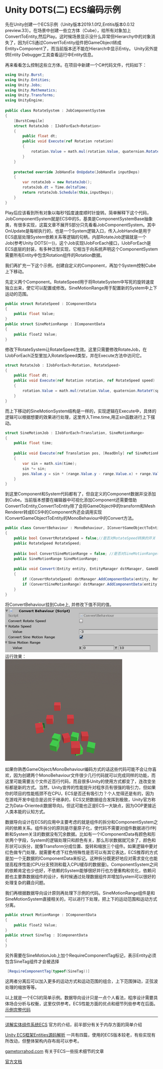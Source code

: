 # Unity DOTS(二) ECS编码示例
先在Unity创建一个ECS示例（Unity版本2019.1.0f2,Entitis版本0.0.12 preview.33）。在场景中创建一些立方体（Cube），给所有对象加上ConvertToEntity,然后Play。这时候场景显示没什么异常但Hierarchy中的对象消失了，因为ECS通过ConvertToEntity组件把GameObject转成Entity+Component了，而当前版本还不能在Hierarch中显示Entiy。 Unity另外提供Entity Debugger工具查看运行中Entity信息。

再来看看怎么控制这些立方体。在项目中新建一个C#代码文件，代码如下：
```C#
using Unity.Burst;
using Unity.Entities;
using Unity.Jobs;
using Unity.Mathematics;
using Unity.Transforms;
using UnityEngine;

public class RotateSystem : JobComponentSystem
{
    [BurstCompile]
    struct RotateJob : IJobForEach<Rotation>
    {
        public float dt;
        public void Execute(ref Rotation rotation)
        {
            rotation.Value = math.mul(rotation.Value, quaternion.RotateY(1f* dt));
        }
    }

    protected override JobHandle OnUpdate(JobHandle inputDeps)
    {
        var rotateJob = new RotateJob();
        rotateJob.dt = Time.deltaTime;
        return rotateJob.Schedule(this,inputDeps);
    }
}
```
Play后应该看到所有对象以每秒1弧度速度顺时针旋转。简单解释下这个代码，JobComponentSystem就是ECS中的S，基类是ComponentSystemBase抽象类，有很多实现，这篇文章不展开S部分只先看看JobComponentSystem。其中OnUpdate是每帧执行的，也是一个System逻辑入口，传入JobHandle是用于ECS底层处理System依赖关系等逻辑的句柄，内部RotateJob逻辑就是一个Job(参考Unity DOTS(一))，这个Job实现IJobForEach接口，IJobForEach是ECS底层的封装，有多种泛型实现，它相当于向系统声明这个ComponentSystem需要所有Entity中包含Rotation组件的Rotation数据。


我们再扩充一下这个示例，创建自定义的Component，再加个System控制Cube上下移动。

先定义两个Component。RotateSpeed用于将RotateSystem中写死的旋转速度独立出来，使它可以配置或修改。SineMotionRange用于配置新的System中上下运动的范围。
```C#
public struct RotateSpeed : IComponentData
{
    public float Value;
}
public struct SineMotionRange : IComponentData
{
    public float2 Value;
}
```

修改下RotateSystem让RotateSpeed生效。这里只需要修改RotateJob，在IJobForEach泛型里加入RotateSpeed类型，并在Execute方法中访问它。
```C#
struct RotateJob : IJobForEach<Rotation, RotateSpeed>
{
    public float dt;
    public void Execute(ref Rotation rotation, ref RotateSpeed speed)
    {
        rotation.Value = math.mul(rotation.Value, quaternion.RotateY(speed.Value* dt));
    }
}
```

而上下移动的SineMotionSystem结构是一样的，实现逻辑在Execute中，具体的逻辑可以根据想要的效果进行处理，这里传入Time.time,用正sin函数进行上下摆动。
```C#
struct SineMotionJob : IJobForEach<Translation, SineMotionRange>
{
    public float time;

    public void Execute(ref Translation pos, [ReadOnly] ref SineMotionRange range)
    {
        var sin = math.sin(time);
        sin *= sin;
        pos.Value.y = sin * (range.Value.y - range.Value.x) + range.Value.x;
    }
}
```

到这里Component和System代码都有了，但自定义的Component数据并没添加到Cube。当前版本想要在编辑器中可视化添加Component还需要借助ConvertToEntity,ConvertToEntity除了会将GameObject中的transform和Mesh Renderer转成ECS中的Component外还会调用实现IConvertGameObjectToEntity的MonoBehaviour中的Convert方法。
```C#
public class ConvertBehaviour : MonoBehaviour, IConvertGameObjectToEntity
{
    public bool ConvertRotateSpeed = false;//是否对RotateSpeed转换的开关
    public RotateSpeed RotateSpeed;

    public bool ConvertSineMotionRange = false; //是否对SineMotionRange转换的开关
    public SineMotionRange SineMotionRange;

    public void Convert(Entity entity, EntityManager dstManager, GameObjectConversionSystem conversionSystem)
    {
        if (ConvertRotateSpeed) dstManager.AddComponentData(entity, RotateSpeed);
        if (ConvertSineMotionRange) dstManager.AddComponentData(entity, SineMotionRange);
    }
}
```
将ConvertBehaviour挂到Cube上, 并修改下值不同的值。  
![](imgs/DOTS_2_0.png)  
运行效果：  
![](imgs/DOTS_2_1.gif)


如果你熟悉GameObject/MonoBehaviour编码方式的话这些代码可能不会让你喜欢，因为创建两个MonoBehaviour文件很少几行代码就可以完成同样的功能，而这里可能需要五个文件近百行代码，而且很多Unity的使用方式都变了，连改变坐标都是新的方式。当然，Unity宣传的性能提升对程序员有很强的吸引力，但如果你的项目的性能瓶颈不在CPU，ECS是否还有吸引力？个人觉得还是有的，因为在游戏开发中组合是远优于继承的，ECS又把数据组合发挥到极致，Unity官方称之为Data-Oriented(数据导向)。但这可能也正是ECS一大缺点，因为OOP更接近人类本能的认知方式。<!--我们很小就会区分植物动物，爬行动物哺乳动物，猫科犬科，一切自然又好用，但如果更深入一些了解生物分类的话就会发现一点都不美好，纲目科属等等非常繁琐，而且有时候还影响认知，比如食肉目下的犬科有一种就主要吃素。-->


数据导向设计在ECS的应用中主要考虑的就是组件的拆分和ComponentSystem之间的依赖关系。组件拆分的原则是尽量原子化，使代码不需要对组件数据进行if判断和System关注的数据没有冗余数据。比如有一个IComponentData有颜色和形状两个字段，System的逻辑处理只和颜色有关，那么形状数据就冗余了，颜色和形状可以拆分，就像Transform分成位置、旋转和缩放三个组件。如果逻辑中要对红色做专门处理，就需要考虑下红色特殊性是否可以有其它表达，ECS推荐的方式是加一个无数据的IComponentData来标记。这种拆分既更好地应对需求变化也能提高程序性能(CPU分支预测和载入CPU缓存的数据量)。ComponentSystem之间的依赖肯定也少也好，不依赖的System能够很好并行也方便重构和优化，依赖问题也主要靠数据组件的设计，有时候通过处理数据组件并增加System可以很好的处理复杂的藕合问题。

我们再根据数据导向设计原则再处理下示例的代码。SineMotionRange组件是和SineMotionSystem直接相关的，可以进行下处理，把上下的运动范围和运动方式分离。
```C#
public struct MotionRange : IComponentData
{
    public float2 Value;
}
public struct SineTag : IComponentData
{
}
```
另外需要在SineMotionJob上加个RequireComponentTag标记，表示Entity必须包含SineTag组件才会被选择
```C#
 [RequireComponentTag(typeof(SineTag))]
```
这两者分离后可以加入更多的运动方式和运动范围的组合，上下范围弹动，正弦波处理的缩放等等。


以上就是一个ECS的简单示例。数据导向设计只是一点个人看法，程序设计需要具体场合分析与权衡，这里仅供参考。ECS性能方面的优点和细节列些参考在后面。[示例完整代码](https://github.com/piruzhaolu/blog/tree/master/BlogProject/Assets/DOTS)

---

[详解实体组件系统ECS](https://connect.unity.com/p/xiang-jie-shi-ti-zu-jian-xi-tong-ecs)  官方的介绍，前半部分有关于内存方面的简单介绍

[Unity ECS框架Entities源码解析](https://blog.csdn.net/yudianxia/article/details/84871243)  一共有四篇，使用的ECS版本较老，有些实现有所改动，但整体架构内存布局可以参考。

[gametorrahod.com](https://gametorrahod.com/tag/unity-ecs/) 有关于ECS一些技术细节的文章


[官方文档](https://docs.unity3d.com/Packages/com.unity.entities@0.0/manual/index.html) 

